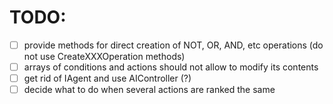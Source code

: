 # TODO:

- [ ] provide methods for direct creation of NOT, OR, AND, etc operations (do not use CreateXXXOperation methods)
- [ ] arrays of conditions and actions should not allow to modify its contents
- [ ] get rid of IAgent and use AIController (?)
- [ ] decide what to do when several actions are ranked the same

